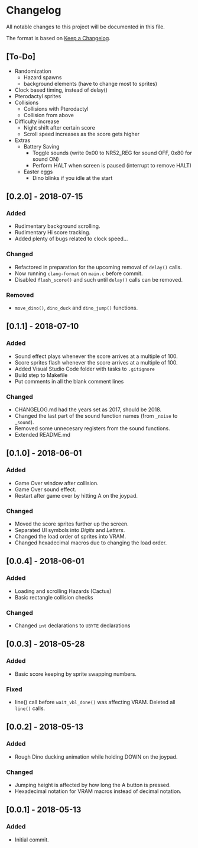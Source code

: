 # Changelog
All notable changes to this project will be documented in this file.

The format is based on [Keep a Changelog](http://keepachangelog.com/en/1.0.0/).

## [To-Do]
  - Randomization
    - Hazard spawns
    - background elements (have to change most to sprites)
  - Clock based timing, instead of delay()
  - Pterodactyl sprites
  - Collisions
    - Collisions with Pterodactyl
    - Collision from above
  - Difficulty increase
    - Night shift after certain score
    - Scroll speed increases as the score gets higher 
  - Extras
    - Battery Saving
      - Toggle sounds (write 0x00 to NR52_REG for sound OFF, 0x80 for sound ON)
      - Perform HALT when screen is paused (interrupt to remove HALT)
    - Easter eggs
      - Dino blinks if you idle at the start


## [0.2.0] - 2018-07-15
### Added
  - Rudimentary background scrolling.
  - Rudimentary Hi score tracking.
  - Added plenty of bugs related to clock speed...

### Changed
  - Refactored in preparation for the upcoming removal of `delay()` calls.
  - Now running `clang-format` on `main.c` before commit.
  - Disabled `flash_score()` and such until `delay()` calls can be removed.

### Removed
  - `move_dino()`, `dino_duck` and `dino_jump()` functions.

## [0.1.1] - 2018-07-10
### Added
  - Sound effect plays whenever the score arrives at a multiple of 100.
  - Score sprites flash whenever the score arrives at a multiple of 100.
  - Added Visual Studio Code folder with tasks to `.gitignore`
  - Build step to Makefile
  - Put comments in all the blank comment lines
### Changed
  - CHANGELOG.md had the years set as 2017, should be 2018.
  - Changed the last part of the sound function names (from `_noise` to _`sound`).
  - Removed some unnecesary registers from the sound functions.
  - Extended README.md

## [0.1.0] - 2018-06-01
### Added
  - Game Over window after collision.
  - Game Over sound effect.
  - Restart after game over by hitting A on the joypad.

### Changed
  - Moved the score sprites further up the screen.
  - Separated UI symbols into *Digits* and *Letters*.
  - Changed the load order of sprites into VRAM.
  - Changed hexadecimal macros due to changing the load order.

## [0.0.4] - 2018-06-01
### Added
  - Loading and scrolling Hazards (Cactus)
  - Basic rectangle collision checks

### Changed
  - Changed `int` declarations to `UBYTE` declarations

## [0.0.3] - 2018-05-28
### Added
  - Basic score keeping by sprite swapping numbers.

### Fixed
  - line() call before `wait_vbl_done()` was affecting VRAM. Deleted all `line()` calls.

## [0.0.2] - 2018-05-13
### Added
  - Rough Dino ducking animation while holding DOWN on the joypad.

### Changed
  - Jumping height is affected by how long the A button is pressed.
  - Hexadecimal notation for VRAM macros instead of decimal notation.


## [0.0.1] - 2018-05-13
### Added
  - Initial commit.
